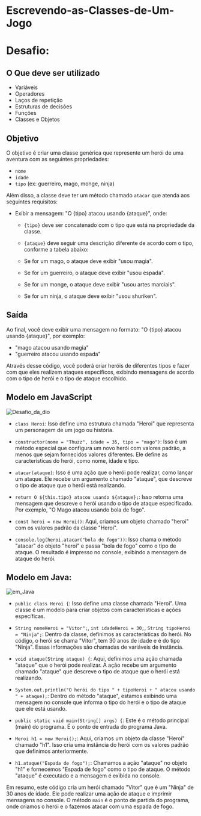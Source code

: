 # Escrevendo-as-Classes-de-Um-Jogo

# Desafio: 

## **O Que deve ser utilizado**

- Variáveis
- Operadores
- Laços de repetição
- Estruturas de decisões
- Funções
- Classes e Objetos

## Objetivo

O objetivo é criar uma classe genérica que represente um herói de uma aventura com as seguintes propriedades:

- `nome`
- `idade`
- `tipo` (ex: guerreiro, mago, monge, ninja)

Além disso, a classe deve ter um método chamado `atacar` que atenda aos seguintes requisitos:

- Exibir a mensagem: "O {tipo} atacou usando {ataque}", onde:
  - `{tipo}` deve ser concatenado com o tipo que está na propriedade da classe.
  - `{ataque}` deve seguir uma descrição diferente de acordo com o tipo, conforme a tabela abaixo:

  - Se for um mago, o ataque deve exibir "usou magia".
  - Se for um guerreiro, o ataque deve exibir "usou espada".
  - Se for um monge, o ataque deve exibir "usou artes marciais".
  - Se for um ninja, o ataque deve exibir "usou shuriken".

## Saída

Ao final, você deve exibir uma mensagem no formato: "O {tipo} atacou usando {ataque}", por exemplo:
- "mago atacou usando magia"
- "guerreiro atacou usando espada"

Através desse código, você poderá criar heróis de diferentes tipos e fazer com que eles realizem ataques específicos, exibindo mensagens de acordo com o tipo de herói e o tipo de ataque escolhido.




## Modelo em JavaScript

![Desafio_da_dio](https://github.com/edvaldovitor250/Escrevendo-as-Classes-de-Um-Jogo/assets/116117189/f0f50cf0-3634-492f-aec4-3019ed0bd63b)


- `class Heroi`: Isso define uma estrutura chamada "Heroi" que representa um personagem de um jogo ou história.

- `constructor(nome = "Thuzz", idade = 35, tipo = "mago")`: Isso é um método especial que configura um novo herói com valores padrão, a menos que sejam fornecidos valores diferentes. Ele define as características do herói, como nome, idade e tipo.

- `atacar(ataque)`: Isso é uma ação que o herói pode realizar, como lançar um ataque. Ele recebe um argumento chamado "ataque", que descreve o tipo de ataque que o herói está realizando.

- `return O ${this.tipo} atacou usando ${ataque};`: Isso retorna uma mensagem que descreve o herói usando o tipo de ataque especificado. Por exemplo, "O Mago atacou usando bola de fogo".

- `const heroi = new Heroi()`: Aqui, criamos um objeto chamado "heroi" com os valores padrão da classe "Heroi".

- `console.log(heroi.atacar("bola de fogo"))`: Isso chama o método "atacar" do objeto "heroi" e passa "bola de fogo" como o tipo de ataque. O resultado é impresso no console, exibindo a mensagem de ataque do herói.

## Modelo em Java: 

![em_Java](https://github.com/edvaldovitor250/Escrevendo-as-Classes-de-Um-Jogo/assets/116117189/371efcf1-f033-4c09-9c08-62de43c7cb35)

- `public class Heroi {`: Isso define uma classe chamada "Heroi". Uma classe é um modelo para criar objetos com características e ações específicas.

- `String nomeHeroi = "Vitor";`, `int idadeHeroi = 30;`, `String tipoHeroi = "Ninja";`: Dentro da classe, definimos as características do herói. No código, o herói se chama "Vitor", tem 30 anos de idade e é do tipo "Ninja". Essas informações são chamadas de variáveis de instância.

- `void ataque(String ataque) {`: Aqui, definimos uma ação chamada "ataque" que o herói pode realizar. A ação recebe um argumento chamado "ataque" que descreve o tipo de ataque que o herói está realizando.

- `System.out.println("O herói do tipo " + tipoHeroi + " atacou usando " + ataque);`: Dentro do método "ataque", estamos exibindo uma mensagem no console que informa o tipo do herói e o tipo de ataque que ele está usando.

- `public static void main(String[] args) {`: Este é o método principal (main) do programa. É o ponto de entrada do programa Java.

- `Heroi h1 = new Heroi();`: Aqui, criamos um objeto da classe "Heroi" chamado "h1". Isso cria uma instância do herói com os valores padrão que definimos anteriormente.

- `h1.ataque("Espada de fogo");`: Chamamos a ação "ataque" no objeto "h1" e fornecemos "Espada de fogo" como o tipo de ataque. O método "ataque" é executado e a mensagem é exibida no console.

Em resumo, este código cria um herói chamado "Vitor" que é um "Ninja" de 30 anos de idade. Ele pode realizar uma ação de ataque e imprimir mensagens no console. O método `main` é o ponto de partida do programa, onde criamos o herói e o fazemos atacar com uma espada de fogo.
